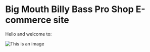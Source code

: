 # Big Mouth Billy Bass Pro Shop E-commerce site
Hello and welcome to:

![This is an image](https://billy-bass-pro-shop.herokuapp.com/flish.gif)
